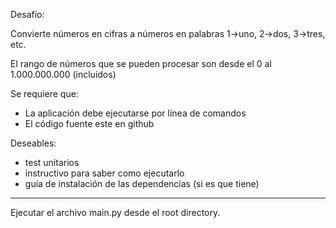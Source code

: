 Desafío:

Convierte números en cifras a números en palabras
    1->uno, 2->dos, 3->tres, etc.

El rango de números que se pueden procesar son desde el 0 al 1.000.000.000 (incluidos)


Se requiere que:

- La aplicación debe ejecutarse por línea de comandos
- El código fuente este en github


Deseables:

- test unitarios
- instructivo para saber como ejecutarlo
- guía de instalación de las dependencias (si es que tiene)

----------------------------------

Ejecutar el archivo main.py desde el root directory.